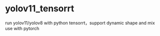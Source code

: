# yolov11_tensorrt
run yolov11/yolov8 with python tensorrt，support dynamic shape and mix use with pytorch
